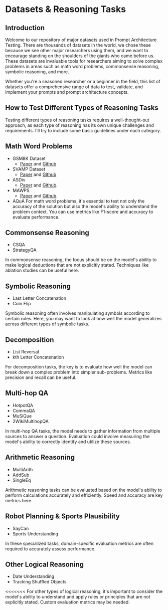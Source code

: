 # Datasets & Reasoning Tasks
## Introduction

Welcome to our repository of major datasets used in Prompt Architecture Testing. There are thousands of datasets in the world, we chose these because we see other major researchers using them, and we want to encourage standing on the shoulders of the giants who came before us. These datasets are invaluable tools for researchers aiming to solve complex problems in areas such as math word problems, commonsense reasoning, symbolic reasoning, and more. 


Whether you're a seasoned researcher or a beginner in the field, this list of datasets offer a comprehensive range of data to test, validate, and implement your prompts and prompt architecture concepts.

## How to Test Different Types of Reasoning Tasks

Testing different types of reasoning tasks requires a well-thought-out approach, as each type of reasoning has its own unique challenges and requirements. I'll try to include some basic guidelines under each category. 


## Math Word Problems
- GSM8K Dataset
  - [Paper](https://arxiv.org/pdf/2110.14168v1.pdf) and [Github](https://github.com/openai/grade-school-math)
- SVAMP Dataset
  - [Paper](https://arxiv.org/abs/2103.07191) and [Github](https://github.com/arkilpatel/SVAMP)
- ASDiv
  - [Paper](https://www.aclweb.org/anthology/2020.acl-main.92.pdf) and [Github](https://github.com/chaochun/nlu-asdiv-dataset).
- MAWPS
  - [Paper](https://www.aclweb.org/anthology/N16-1136.pdf) and [Github](https://github.com/sroy9/mawps).
- AQuA 
For math word problems, it's essential to test not only the accuracy of the solution but also the model's ability to understand the problem context. You can use metrics like F1-score and accuracy to evaluate performance.


## Commonsense Reasoning
- CSQA
- StrategyQA

In commonsense reasoning, the focus should be on the model's ability to make logical deductions that are not explicitly stated. Techniques like ablation studies can be useful here.

## Symbolic Reasoning
- Last Letter Concatenation
- Coin Flip

Symbolic reasoning often involves manipulating symbols according to certain rules. Here, you may want to look at how well the model generalizes across different types of symbolic tasks.

## Decomposition
- List Reversal
- kth Letter Concatenation

For decomposition tasks, the key is to evaluate how well the model can break down a complex problem into simpler sub-problems. Metrics like precision and recall can be useful.

## Multi-hop QA
- HotpotQA
- CommaQA
- MuSiQue
- 2WikiMultihopQA

In multi-hop QA tasks, the model needs to gather information from multiple sources to answer a question. Evaluation could involve measuring the model's ability to correctly identify and utilize these sources.

## Arithmetic Reasoning
- MultiArith
- AddSub
- SingleEq

Arithmetic reasoning tasks can be evaluated based on the model's ability to perform calculations accurately and efficiently. Speed and accuracy are key metrics here.

## Robot Planning & Sports Plausibility
- SayCan
- Sports Understanding

In these specialized tasks, domain-specific evaluation metrics are often required to accurately assess performance.

## Other Logical Reasoning
- Date Understanding
- Tracking Shuffled Objects

<<<<<<< 
For other types of logical reasoning, it's important to consider the model's ability to understand and apply rules or principles that are not explicitly stated. Custom evaluation metrics may be needed.
>>>>>>>


